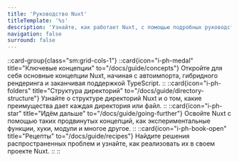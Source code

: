 ```yaml
---
title: 'Руководство Nuxt'
titleTemplate: '%s'
description: 'Узнайте, как работает Nuxt, с помощью подробных руководств.'
navigation: false
surround: false
---
```


::card-group{class="sm:grid-cols-1"}
  ::card{icon="i-ph-medal" title="Ключевые концепции" to="/docs/guide/concepts"}
Откройте для себя основные концепции Nuxt, начиная с автоимпорта, гибридного рендеринга и заканчивая поддержкой TypeScript.
  ::
  ::card{icon="i-ph-folders" title="Структура директорий" to="/docs/guide/directory-structure"}
Узнайте о структуре директорий Nuxt и о том, какие преимущества дает каждая директория или файл.
  ::
  ::card{icon="i-ph-star" title="Идём дальше" to="/docs/guide/going-further"}
Освойте Nuxt с помощью таких продвинутых концепций, как экспериментальные функции, хуки, модули и многое другое.
  ::
  ::card{icon="i-ph-book-open" title="Рецепты" to="/docs/guide/recipes"}
Найдите решения распространенных проблем и узнайте, как реализовать их в своем проекте Nuxt.
  ::
::
